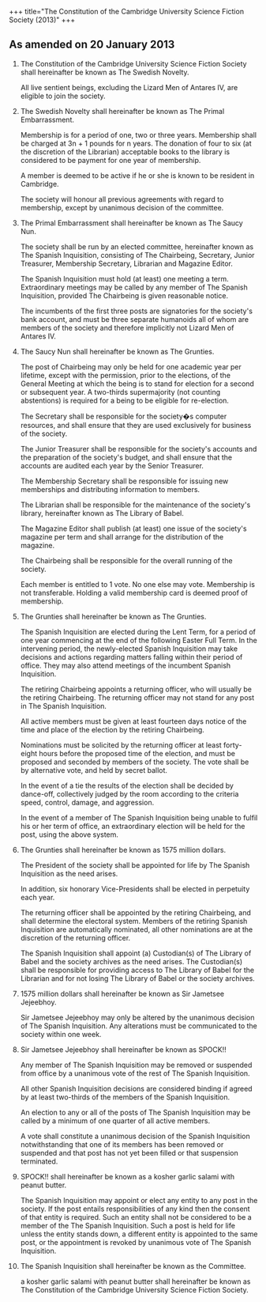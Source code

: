 +++
title="The Constitution of the Cambridge University Science Fiction Society (2013)"
+++

<!-- Begin constitution.txt -->

<h2>As amended on 20 January 2013</h2>

<ol>
<li> <!-- Clause 1 -->
<p>The Constitution of the Cambridge University Science
Fiction Society shall hereinafter be known as The Swedish
Novelty.</p>

<p>All live sentient beings, excluding the Lizard
Men of Antares IV, are eligible to join the society.</p>
</li>

<li> <!-- Clause 2 -->
<p>The Swedish Novelty shall hereinafter be known as The
Primal Embarrassment.</p>

<!-- 
* Constitutional amendment 2004-04-22:
* the paragraph within this comment was deleted, and
* replaced by the paragraph immediately following
* this comment.
<p>Membership is for a period of one, two or three
years. Any being who has been a member for three
consecutive years may, at any time, pay for additional
membership at a special flat rate. The donation of ten
acceptable books to the library is considered to be
payment for one year of membership.</p>
-->

<!--
* Constitutional amendment 2013-01-20:
* the paragraph within this comment was deleted, and
* replaced by the paragraph immediately following
* this comment.
<p>Membership is for a period of one, two or three
years. Any being who has been a member for three
consecutive years may, at any time, pay for additional
membership at a special flat rate. The donation of 
four to six (at the discretion of the Librarian)
acceptable books to the library is considered to be
payment for one year of membership.</p>
-->

<p>Membership is for a period of one, two or three years. Membership shall be charged at 3n + 1 pounds for n years. The donation of four to six (at the discretion of the Librarian) acceptable books to the library is considered to be payment for one year of membership.</p>

<p>A member is deemed to be active if he or she is
known to be resident in Cambridge.</p>

<p>The society will honour all previous agreements
with regard to membership, except by unanimous decision
of the committee.</p>
</li>

<li> <!-- Clause 3 -->
<p>The Primal Embarrassment shall hereinafter be known as
The Saucy Nun.</p>

<p>The society shall be run by an elected committee,
hereinafter known as The Spanish Inquisition, consisting
of The Chairbeing, Secretary, Junior Treasurer,
Membership Secretary, Librarian and Magazine Editor.</p>

<p>The Spanish Inquisition must hold (at least) one
meeting a term. Extraordinary meetings may be called by
any member of The Spanish Inquisition, provided The
Chairbeing is given reasonable notice.</p>

<!--
* Constitutional amendment 2013-01-20:
* the paragraph within this comment was deleted, and
* replaced by the paragraph immediately following
* this comment.
<p>The incumbents of the first three posts are
signatories for the society's bank account, and must be
three separate humanoids.</p>
-->

<p>The incumbents of the first three posts are signatories for the society's bank account, and must be three separate humanoids all of whom are members of the society and therefore implicitly not Lizard Men of Antares IV.</p>
</li>

<li> <!-- Clause 4 -->
<p>The Saucy Nun shall hereinafter be known as The Grunties.</p>

<!-- 
* Constitutional amendment 2003-02-16:
* the paragraph within this comment was deleted, and
* replaced by the paragraph immediately following
* this comment.
<p>The post of Chairbeing may only be held for one
academic year per lifetime.</p>
-->

<p>The post of Chairbeing may only be held for one
academic year per lifetime, except with the permission,
prior to the elections, of the General Meeting at
which the being is to stand for election for a second
or subsequent year. A two-thirds supermajority
(not counting abstentions) is required for a being
to be eligible for re-election.</p>

<!--
* Constitutional amendment 2013-01-20:
* the paragraph within this comment was deleted, and
* replaced by the paragraph immediately following
* this comment.
<p>The Secretary shall be expected to arrange three
speaker meetings per year.</p>
-->

<p>The Secretary shall be responsible for the society�s computer resources, and shall ensure that they are used exclusively for business of the society.</p>

<p>The Junior Treasurer shall be responsible for the
society's accounts and the preparation of the society's
budget, and shall ensure that the accounts are audited
each year by the Senior Treasurer.</p>

<!--
* Constitutional amendment 2013-01-20:
* the paragraph within this comment was deleted, and
* replaced by the paragraph immediately following
* this comment.
<p>The Membership Secretary shall be responsible for
issuing new memberships and distributing information to
members. She or he or it shall also be responsible for the
society's computer resources, and shall ensure that they
are used exclusively for business of the society.</p>
-->

<p>The Membership Secretary shall be responsible for issuing new memberships and distributing information to members. </p>

<p>The Librarian shall be responsible for the
maintenance of the society's library, hereinafter known
as The Library of Babel.</p>

<p>The Magazine Editor shall publish (at least) one
issue of the society's magazine per term and shall
arrange for the distribution of the magazine.</p>

<p>The Chairbeing shall be responsible for the
overall running of the society.</p>

<p>Each member is entitled to 1 vote. No one else
may vote. Membership is not transferable. Holding a valid
membership card is deemed proof of membership.</p>
</li>

<li> <!-- Clause 5 -->
<p>The Grunties shall hereinafter be known as The Grunties.</p>

<!-- 
* Constitutional amendment 2001-01-18:
* the paragraph within this comment was deleted, and
* replaced by the two paragraphs immediately following
* this comment.

<p>The Spanish Inquisition are elected for a period
of one year during the Easter Term. The retiring
Chairbeing appoints a returning officer, who will usually
be the retiring Chairbeing. The returning officer may not
stand for any post in The Spanish Inquisition.</p>
-->

<p>The Spanish Inquisition are elected during the Lent Term,
for a period of one year commencing at the end of the
following Easter Full Term. In the intervening period,
the newly-elected Spanish Inquisition may take decisions
and actions regarding matters falling within their period
of office. They may also attend meetings of the incumbent
Spanish Inquisition.</p>

<p>The retiring Chairbeing appoints a returning officer,
who will usually be the retiring Chairbeing. The returning
officer may not stand for any post in The Spanish
Inquisition.</p>

<p>All active members must be given at least
fourteen days notice of the time and place of the
election by the retiring Chairbeing.</p>

<!-- 
* Constitutional amendment 2003-02-16:
* the paragraph within this comment was deleted, and
* replaced by the paragraph immediately following
* this comment.

<p>Nominations must reach the returning officer at
least forty-eight hours before the proposed time of the
election, and must be proposed and seconded by members of
the society. The vote shall be by single transferable
vote (list system), and held by secret ballot.</p>
-->

<!--
* Constitutional amendment 2013-01-20:
* the paragraph within this comment was deleted, and
* replaced by the paragraph immediately following
* this comment.
<p>Nominations must be solicited by the returning officer at
least forty-eight hours before the proposed time of the
election, and must be proposed and seconded by members of
the society. The vote shall be by single transferable
vote (list system), and held by secret ballot.</p>
-->

<p>Nominations must be solicited by the returning officer at least forty-eight hours before the proposed time of the election, and must be proposed and seconded by members of the society. The vote shall be by alternative vote, and held by secret ballot.</p>

<!--
* Constitutional amendment 2013-01-20:
* the paragraph immediately following this comment was added.
-->

<p>In the event of a tie the results of the election shall be decided by dance-off, collectively judged by the room according to the criteria speed, control, damage, and aggression.</p>

<p>In the event of a member of The Spanish
Inquisition being unable to fulfil his or her term of
office, an extraordinary election will be held for the
post, using the above system.</p>
</li>

<li> <!-- Clause 6 -->
<p>The Grunties shall hereinafter be known as 1575 million
dollars.</p>

<p>The President of the society shall be appointed
for life by The Spanish Inquisition as the need arises.</p>

<p>In addition, six honorary Vice-Presidents shall
be elected in perpetuity each year.</p>

<p>The returning officer shall be appointed by the
retiring Chairbeing, and shall determine the electoral
system. Members of the retiring Spanish Inquisition are
automatically nominated, all other nominations are at the
discretion of the returning officer.</p>

<!--
* Constitutional amendment 2006-02-12:
* the following paragraph was added:
-->
<p>The Spanish Inquisition shall appoint (a) Custodian(s) of
The Library of Babel and the society archives as the need arises.
The Custodian(s) shall be responsible for providing access to
The Library of Babel for the Librarian and for not losing The
Library of Babel or the society archives.</p>

</li>

<li> <!-- Clause 7 -->
<p>1575 million dollars shall hereinafter be known as Sir
Jametsee Jejeebhoy.</p>

<!--
* Constitutional amendment 2013-01-20:
* the paragraph within this comment was deleted, and
* replaced by the paragraph immediately following
* this comment.
<p>Sir Jametsee Jejeebhoy may only be altered by the
unanimous decision of The Spanish Inquisition.</p>
-->

<p>Sir Jametsee Jejeebhoy may only be altered by the unanimous decision of The Spanish Inquisition. Any alterations must be communicated to the society within one week.</p>
</li>

<li> <!-- Clause 8 -->
<p>Sir Jametsee Jejeebhoy shall hereinafter be known as
SPOCK!!</p>

<p>Any member of The Spanish Inquisition may be
removed or suspended from office by a unanimous vote of
the rest of The Spanish Inquisition.</p>

<p>All other Spanish Inquisition decisions are
considered binding if agreed by at least two-thirds of
the members of the Spanish Inquisition.</p>

<p>An election to any or all of the posts of The
Spanish Inquisition may be called by a minimum of one
quarter of all active members.</p>

<p>A vote shall constitute a unanimous decision of
the Spanish Inquisition notwithstanding that one of its
members has been removed or suspended and that post has
not yet been filled or that suspension terminated.</p>
</li>

<li> <!-- Clause 9 -->
<p>SPOCK!! shall hereinafter be known as a kosher garlic
salami with peanut butter.</p>

<p>The Spanish Inquisition may appoint or elect any
entity to any post in the society. If the post entails
responsibilities of any kind then the consent of that
entity is required. Such an entity shall not be
considered to be a member of the The Spanish Inquisition.
Such a post is held for life unless the entity stands
down, a different entity is appointed to the same post,
or the appointment is revoked by unanimous vote of The
Spanish Inquisition.</p>
</li>

<li> <!-- Clause 10 -->
<p>The Spanish Inquisition shall hereinafter be known as
the Committee.</p>

<p>a kosher garlic salami with peanut butter shall
hereinafter be known as The Constitution of the Cambridge
University Science Fiction Society.</p>
</li>
</ol>
<!-- End constitution.txt -->
